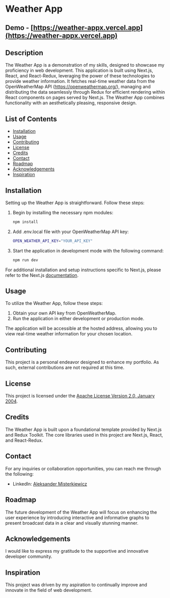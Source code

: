 # Weather App

## Demo - [https://weather-appx.vercel.app](https://weather-appx.vercel.app)

## Description

The Weather App is a demonstration of my skills, designed to showcase my proficiency in web development. This application is built using Next.js, React, and React-Redux, leveraging the power of these technologies to provide weather information. It fetches real-time weather data from the OpenWeatherMap API (<https://openweathermap.org/>), managing and distributing the data seamlessly through Redux for efficient rendering within React components on pages served by Next.js. The Weather App combines functionality with an aesthetically pleasing, responsive design.

## List of Contents

- [Installation](#installation)
- [Usage](#usage)
- [Contributing](#contributing)
- [License](#license)
- [Credits](#credits)
- [Contact](#contact)
- [Roadmap](#roadmap)
- [Acknowledgements](#acknowledgements)
- [Inspiration](#inspiration)

## Installation

Setting up the Weather App is straightforward. Follow these steps:



1. Begin by installing the necessary npm modules:

   ```bash
   npm install
   ```

2. Add .env.local file with your OpenWeatherMap API key:

   ```bash
   OPEN_WEATHER_API_KEY="YOUR_API_KEY"
   ```

3. Start the application in development mode with the following command:

   ```bash
   npm run dev
   ```

For additional installation and setup instructions specific to Next.js, please refer to the Next.js [documentation](https://nextjs.org/docs/getting-started/installation).

## Usage

To utilize the Weather App, follow these steps:

1. Obtain your own API key from OpenWeatherMap.
2. Run the application in either development or production mode.

The application will be accessible at the hosted address, allowing you to view real-time weather information for your chosen location.

## Contributing

This project is a personal endeavor designed to enhance my portfolio. As such, external contributions are not required at this time.

## License

This project is licensed under the [Apache License Version 2.0, January 2004](http://www.apache.org/licenses/).

## Credits

The Weather App is built upon a foundational template provided by Next.js and Redux Toolkit. The core libraries used in this project are Next.js, React, and React-Redux.

## Contact

For any inquiries or collaboration opportunities, you can reach me through the following:

- LinkedIn: [Aleksander Misterkiewicz](https://www.linkedin.com/in/aleksandermst/)

## Roadmap

The future development of the Weather App will focus on enhancing the user experience by introducing interactive and informative graphs to present broadcast data in a clear and visually stunning manner.

## Acknowledgements

I would like to express my gratitude to the supportive and innovative developer community.

## Inspiration

This project was driven by my aspiration to continually improve and innovate in the field of web development.
